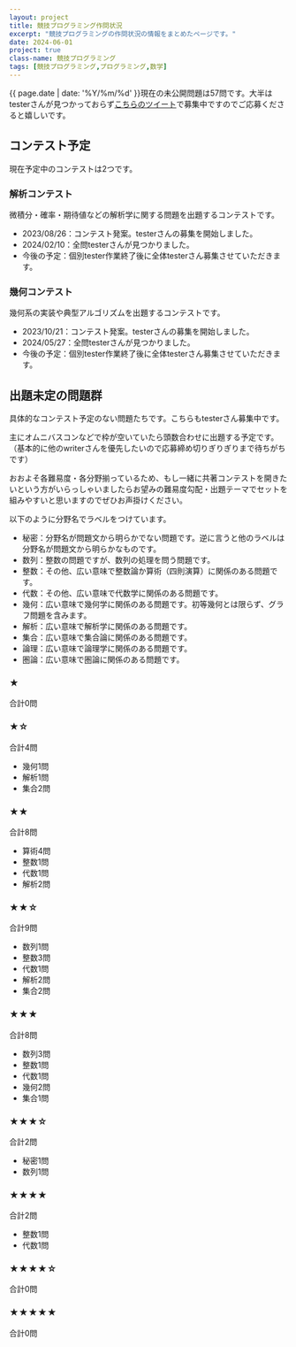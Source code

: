 ```yaml
---
layout: project
title: 競技プログラミング作問状況
excerpt: "競技プログラミングの作問状況の情報をまとめたページです。"
date: 2024-06-01
project: true
class-name: 競技プログラミング
tags: [競技プログラミング,プログラミング,数学]
---
```



{{ page.date | date: '%Y/%m/%d' }}現在の未公開問題は57問です。大半はtesterさんが見つかっておらず[こちらのツイート](https://twitter.com/non_archimedean/status/1787995375405834722)で募集中ですのでご応募くださると嬉しいです。


## コンテスト予定

現在予定中のコンテストは2つです。

### 解析コンテスト

微積分・確率・期待値などの解析学に関する問題を出題するコンテストです。

* 2023/08/26：コンテスト発案。testerさんの募集を開始しました。
* 2024/02/10：全問testerさんが見つかりました。
* 今後の予定：個別tester作業終了後に全体testerさん募集させていただきます。

### 幾何コンテスト

幾何系の実装や典型アルゴリズムを出題するコンテストです。

* 2023/10/21：コンテスト発案。testerさんの募集を開始しました。
* 2024/05/27：全問testerさんが見つかりました。
* 今後の予定：個別tester作業終了後に全体testerさん募集させていただきます。


## 出題未定の問題群

具体的なコンテスト予定のない問題たちです。こちらもtesterさん募集中です。

主にオムニバスコンなどで枠が空いていたら頭数合わせに出題する予定です。（基本的に他のwriterさんを優先したいので応募締め切りぎりぎりまで待ちがちです）

おおよそ各難易度・各分野揃っているため、もし一緒に共著コンテストを開きたいという方がいらっしゃいましたらお望みの難易度勾配・出題テーマでセットを組みやすいと思いますのでぜひお声掛けください。

以下のように分野名でラベルをつけています。
* 秘密：分野名が問題文から明らかでない問題です。逆に言うと他のラベルは分野名が問題文から明らかなものです。
* 数列：整数の問題ですが、数列の処理を問う問題です。
* 整数：その他、広い意味で整数論か算術（四則演算）に関係のある問題です。
* 代数：その他、広い意味で代数学に関係のある問題です。
* 幾何：広い意味で幾何学に関係のある問題です。初等幾何とは限らず、グラフ問題を含みます。
* 解析：広い意味で解析学に関係のある問題です。
* 集合：広い意味で集合論に関係のある問題です。
* 論理：広い意味で論理学に関係のある問題です。
* 圏論：広い意味で圏論に関係のある問題です。

### ★

合計0問

### ★☆

合計4問
* 幾何1問
* 解析1問
* 集合2問

### ★★

合計8問
* 算術4問
* 整数1問
* 代数1問
* 解析2問

### ★★☆

合計9問
* 数列1問
* 整数3問
* 代数1問
* 解析2問
* 集合2問

### ★★★

合計8問
* 数列3問
* 整数1問
* 代数1問
* 幾何2問
* 集合1問

### ★★★☆

合計2問
* 秘密1問
* 数列1問

### ★★★★

合計2問
* 整数1問
* 代数1問

### ★★★★☆

合計0問

### ★★★★★

合計0問

